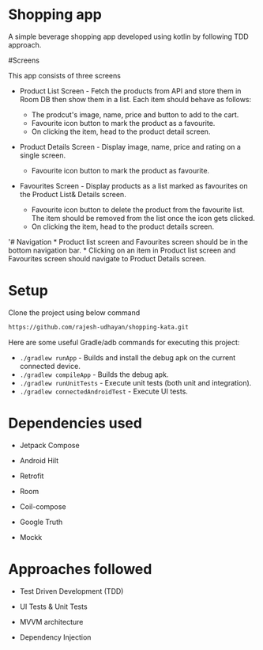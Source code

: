 # Shopping app

A simple beverage shopping app developed using kotlin by following TDD approach. 

#Screens

This app consists of three screens

* Product List Screen - Fetch the products from API and store them in Room DB then show them in a list. Each item should behave as follows:
    * The prodcut's image, name, price and button to add to the cart.
    * Favourite icon button to mark the product as a favourite.
    * On clicking the item, head to the product detail screen.
    
* Product Details Screen - Display image, name, price and rating on a single screen.
    * Favourite icon button to mark the product as favourite.
    
* Favourites Screen - Display products as a list marked as favourites on the Product List& Details screen.
    * Favourite icon button to delete the product from the favourite list. The item should be removed from the list once the icon gets clicked.
    * On clicking the item, head to the product details screen.
    
'# Navigation
    * Product list screen and Favourites screen should be in the bottom navigation bar.
    * Clicking on an item in Product list screen and Favourites screen should navigate to Product Details screen.

# Setup

Clone the project using below command

```bash
https://github.com/rajesh-udhayan/shopping-kata.git
```

Here are some useful Gradle/adb commands for executing this project:

 * `./gradlew runApp` - Builds and install the debug apk on the current connected device.
 * `./gradlew compileApp` - Builds the debug apk.
 * `./gradlew runUnitTests` - Execute unit tests (both unit and integration).
 * `./gradlew connectedAndroidTest` - Execute UI tests.
 
 # Dependencies used
 
 - Jetpack Compose
 
 - Android Hilt
 
 - Retrofit
 
 - Room
 
 - Coil-compose
 
 - Google Truth 
 
 - Mockk
 
 # Approaches followed 
 
 - Test Driven Development (TDD)

- UI Tests & Unit Tests

- MVVM architecture

- Dependency Injection
